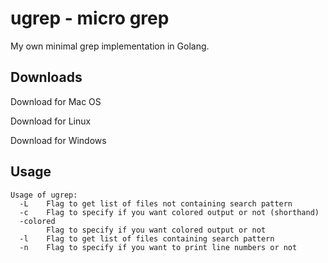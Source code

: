 # ugrep - micro grep


My own minimal grep implementation in Golang.

## Downloads

Download for Mac OS

Download for Linux

Download for Windows

## Usage
```
Usage of ugrep:
  -L	Flag to get list of files not containing search pattern
  -c	Flag to specify if you want colored output or not (shorthand)
  -colored
    	Flag to specify if you want colored output or not
  -l	Flag to get list of files containing search pattern
  -n	Flag to specify if you want to print line numbers or not
```
